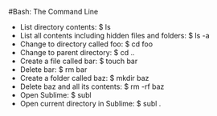 #Bash: The Command Line

* List directory contents: $ ls
* List all contents including hidden files and folders: $ ls -a
* Change to directory called foo: $ cd foo
* Change to parent directory: $ cd ..
* Create a file called bar: $ touch bar
* Delete bar: $ rm bar
* Create a folder called baz: $ mkdir baz
* Delete baz and all its contents: $ rm -rf baz
* Open Sublime: $ subl 
* Open current directory in Sublime: $ subl .